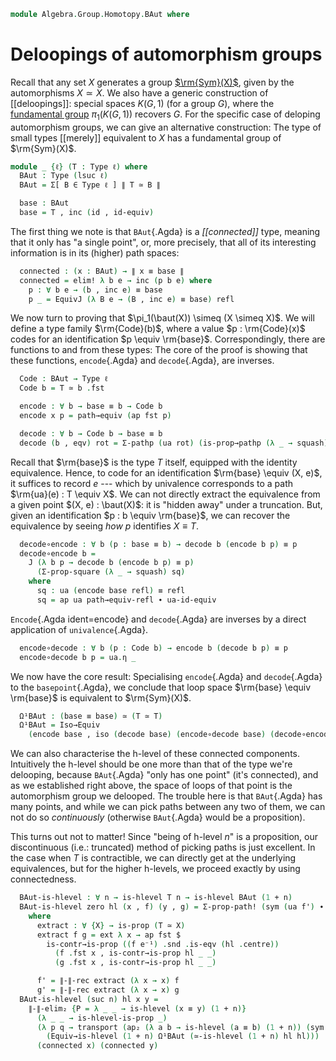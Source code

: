 <!--
```agda
open import 1Lab.Prelude
```
-->

```agda
module Algebra.Group.Homotopy.BAut where
```

# Deloopings of automorphism groups

Recall that any set $X$ generates a group [$\rm{Sym}(X)$][symg], given
by the automorphisms $X \simeq X$. We also have a generic construction
of [[deloopings]]: special spaces $K(G,1)$ (for a group $G$), where the
[fundamental group] $\pi_1(K(G,1))$ recovers $G$. For the specific case
of deloping automorphism groups, we can give an alternative
construction: The type of small types [[merely]] equivalent to $X$ has a
fundamental group of $\rm{Sym}(X)$.

[symg]: Algebra.Group.html#symmetric-groups
[fundamental group]: Algebra.Group.Homotopy.html#homotopy-groups

```agda
module _ {ℓ} (T : Type ℓ) where
  BAut : Type (lsuc ℓ)
  BAut = Σ[ B ∈ Type ℓ ] ∥ T ≃ B ∥

  base : BAut
  base = T , inc (id , id-equiv)
```

The first thing we note is that `BAut`{.Agda} is a _[[connected]]_ type,
meaning that it only has "a single point", or, more precisely, that all
of its interesting information is in its (higher) path spaces:

```agda
  connected : (x : BAut) → ∥ x ≡ base ∥
  connected = elim! λ b e → inc (p b e) where
    p : ∀ b e → (b , inc e) ≡ base
    p _ = EquivJ (λ B e → (B , inc e) ≡ base) refl
```

We now turn to proving that $\pi_1(\baut(X)) \simeq (X \simeq X)$. We
will define a type family $\rm{Code}(b)$, where a value $p : \rm{Code}(x)$
codes for an identification $p \equiv \rm{base}$. Correspondingly, there
are functions to and from these types: The core of the proof is showing
that these functions, `encode`{.Agda} and `decode`{.Agda}, are inverses.

```agda
  Code : BAut → Type ℓ
  Code b = T ≃ b .fst

  encode : ∀ b → base ≡ b → Code b
  encode x p = path→equiv (ap fst p)

  decode : ∀ b → Code b → base ≡ b
  decode (b , eqv) rot = Σ-pathp (ua rot) (is-prop→pathp (λ _ → squash) _ _)
```

Recall that $\rm{base}$ is the type $T$ itself, equipped with the
identity equivalence. Hence, to code for an identification $\rm{base}
\equiv (X, e)$, it suffices to record $e$ --- which by univalence
corresponds to a path $\rm{ua}(e) : T \equiv X$.  We can not directly
extract the equivalence from a given point $(X, e) : \baut(X)$: it is
"hidden away" under a truncation. But, given an identification $p : b
\equiv \rm{base}$, we can recover the equivalence by seeing _how_ $p$
identifies $X \equiv T$.

```agda
  decode∘encode : ∀ b (p : base ≡ b) → decode b (encode b p) ≡ p
  decode∘encode b =
    J (λ b p → decode b (encode b p) ≡ p)
      (Σ-prop-square (λ _ → squash) sq)
    where
      sq : ua (encode base refl) ≡ refl
      sq = ap ua path→equiv-refl ∙ ua-id-equiv
```

`Encode`{.Agda ident=encode} and `decode`{.Agda} are inverses by a
direct application of `univalence`{.Agda}.

```agda
  encode∘decode : ∀ b (p : Code b) → encode b (decode b p) ≡ p
  encode∘decode b p = ua.η _
```

We now have the core result: Specialising `encode`{.Agda} and
`decode`{.Agda} to the `basepoint`{.Agda}, we conclude that loop space
$\rm{base} \equiv \rm{base}$ is equivalent to $\rm{Sym}(X)$.

```agda
  Ω¹BAut : (base ≡ base) ≃ (T ≃ T)
  Ω¹BAut = Iso→Equiv
    (encode base , iso (decode base) (encode∘decode base) (decode∘encode base))
```

We can also characterise the h-level of these connected components.
Intuitively the h-level should be one more than that of the type we're
delooping, because `BAut`{.Agda} "only has one point" (it's connected),
and as we established right above, the space of loops of that point is
the automorphism group we delooped. The trouble here is that
`BAut`{.Agda} has many points, and while we can pick paths between any
two of them, we can not do so _continuously_ (otherwise `BAut`{.Agda}
would be a proposition).

This turns out not to matter! Since "being of h-level $n$" is a
proposition, our discontinuous (i.e.: truncated) method of picking paths
is just excellent. In the case when $T$ is contractible, we can directly
get at the underlying equivalences, but for the higher h-levels, we
proceed exactly by using connectedness.

```agda
  BAut-is-hlevel : ∀ n → is-hlevel T n → is-hlevel BAut (1 + n)
  BAut-is-hlevel zero hl (x , f) (y , g) = Σ-prop-path! (sym (ua f') ∙ ua g')
    where
      extract : ∀ {X} → is-prop (T ≃ X)
      extract f g = ext λ x → ap fst $
        is-contr→is-prop ((f e⁻¹) .snd .is-eqv (hl .centre))
          (f .fst x , is-contr→is-prop hl _ _)
          (g .fst x , is-contr→is-prop hl _ _)

      f' = ∥-∥-rec extract (λ x → x) f
      g' = ∥-∥-rec extract (λ x → x) g
  BAut-is-hlevel (suc n) hl x y =
    ∥-∥-elim₂ {P = λ _ _ → is-hlevel (x ≡ y) (1 + n)}
      (λ _ _ → is-hlevel-is-prop _)
      (λ p q → transport (ap₂ (λ a b → is-hlevel (a ≡ b) (1 + n)) (sym p) (sym q))
        (Equiv→is-hlevel (1 + n) Ω¹BAut (≃-is-hlevel (1 + n) hl hl)))
      (connected x) (connected y)
```
